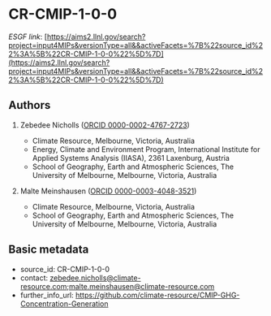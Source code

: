 # CR-CMIP-1-0-0

*ESGF link*: [https://aims2.llnl.gov/search?project=input4MIPs&versionType=all&&activeFacets=%7B%22source_id%22%3A%5B%22CR-CMIP-1-0-0%22%5D%7D](https://aims2.llnl.gov/search?project=input4MIPs&versionType=all&&activeFacets=%7B%22source_id%22%3A%5B%22CR-CMIP-1-0-0%22%5D%7D)

## Authors

1. Zebedee Nicholls ([ORCID 0000-0002-4767-2723](https://orcid.org/0000-0002-4767-2723))
    - Climate Resource, Melbourne, Victoria, Australia
    - Energy, Climate and Environment Program, International Institute for Applied Systems Analysis (IIASA), 2361 Laxenburg, Austria
    - School of Geography, Earth and Atmospheric Sciences, The University of Melbourne, Melbourne, Victoria, Australia

2. Malte Meinshausen ([ORCID 0000-0003-4048-3521](https://orcid.org/0000-0003-4048-3521))
    - Climate Resource, Melbourne, Victoria, Australia
    - School of Geography, Earth and Atmospheric Sciences, The University of Melbourne, Melbourne, Victoria, Australia


## Basic metadata

- source_id: CR-CMIP-1-0-0
- contact: zebedee.nicholls@climate-resource.com;malte.meinshausen@climate-resource.com
- further_info_url: https://github.com/climate-resource/CMIP-GHG-Concentration-Generation